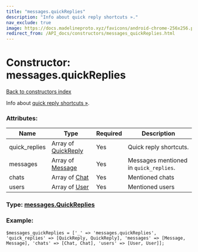 ```yaml
---
title: "messages.quickReplies"
description: "Info about quick reply shortcuts »."
nav_exclude: true
image: https://docs.madelineproto.xyz/favicons/android-chrome-256x256.png
redirect_from: /API_docs/constructors/messages_quickReplies.html
---
```

# Constructor: messages.quickReplies  
[Back to constructors index](/API_docs/constructors/index.html)



Info about [quick reply shortcuts »](https://core.telegram.org/api/business#quick-reply-shortcuts).

### Attributes:

| Name     |    Type       | Required | Description |
|----------|---------------|----------|-------------|
|quick\_replies|Array of [QuickReply](/API_docs/types/QuickReply.html) | Yes|Quick reply shortcuts.|
|messages|Array of [Message](/API_docs/types/Message.html) | Yes|Messages mentioned in `quick_replies`.|
|chats|Array of [Chat](/API_docs/types/Chat.html) | Yes|Mentioned chats|
|users|Array of [User](/API_docs/types/User.html) | Yes|Mentioned users|



### Type: [messages.QuickReplies](/API_docs/types/messages.QuickReplies.html)


### Example:

```
$messages_quickReplies = ['_' => 'messages.quickReplies', 'quick_replies' => [QuickReply, QuickReply], 'messages' => [Message, Message], 'chats' => [Chat, Chat], 'users' => [User, User]];
```  
